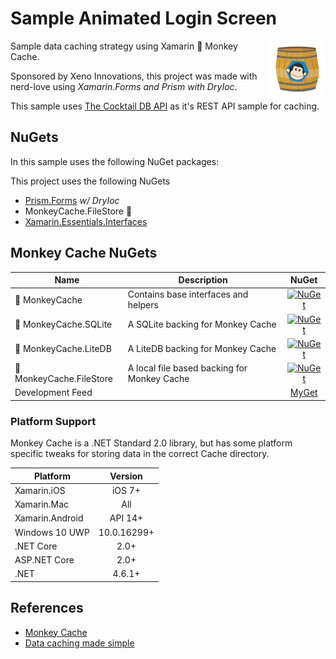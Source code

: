 # Sample Animated Login Screen
<img align="right" width="90" height="90" src="https://raw.githubusercontent.com/DamianSuess/Test.XamMonkeyCache/master/docs/MonkeyCacheSmall-2.png" />
Sample data caching strategy using Xamarin 🐒 Monkey Cache.

Sponsored by Xeno Innovations, this project was made with nerd-love using _Xamarin.Forms and Prism with DryIoc_.

This sample uses [The Cocktail DB API](https://www.thecocktaildb.com/api.php) as it's REST API sample for caching.

## NuGets
In this sample uses the following NuGet packages:

This project uses the following NuGets
* [Prism.Forms](https://github.com/PrismLibrary/Prism) _w/ DryIoc_
* MonkeyCache.FileStore 🙈
* [Xamarin.Essentials.Interfaces](https://github.com/rdavisau/essential-interfaces)

## Monkey Cache NuGets

|Name|Description|NuGet|
| ------------------- | -------- | :------------------: |
|🐒 MonkeyCache|Contains base interfaces and helpers|[![NuGet](https://img.shields.io/nuget/v/MonkeyCache.svg?label=NuGet)](https://www.nuget.org/packages/MonkeyCache/)|
|🙊 MonkeyCache.SQLite|A SQLite backing for Monkey Cache|[![NuGet](https://img.shields.io/nuget/v/MonkeyCache.SQLite.svg?label=NuGet)](https://www.nuget.org/packages/MonkeyCache.SQLite/)|
|🙉 MonkeyCache.LiteDB|A LiteDB backing for Monkey Cache|[![NuGet](https://img.shields.io/nuget/v/MonkeyCache.LiteDB.svg?label=NuGet)](https://www.nuget.org/packages/MonkeyCache.LiteDB/)|
|🙈 MonkeyCache.FileStore|A local file based backing for Monkey Cache|[![NuGet](https://img.shields.io/nuget/v/MonkeyCache.FileStore.svg?label=NuGet)](https://www.nuget.org/packages/MonkeyCache.FileStore/)|
|Development Feed| |[MyGet](http://myget.org/F/monkey-cache)|

### Platform Support

Monkey Cache is a .NET Standard 2.0 library, but has some platform specific tweaks for storing data in the correct Cache directory.

|Platform|Version|
| ------------------- | :------------------: |
|Xamarin.iOS|iOS 7+|
|Xamarin.Mac|All|
|Xamarin.Android|API 14+|
|Windows 10 UWP|10.0.16299+|
|.NET Core|2.0+|
|ASP.NET Core|2.0+|
|.NET|4.6.1+|

## References
* [Monkey Cache](https://github.com/jamesmontemagno/monkey-cache)
* [Data caching made simple](https://montemagno.com/data-caching-made-simple-with-monkey-cache/)
